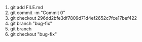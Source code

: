 1. git add FILE.md <br>
2. git commit -m "Commit 0" <br>
3. git checkout 296dd2bfe3df7809d71d4ef2652c7fce17bef422 <br>
4. git branch "bug-fix" <br>
5. git branch <br>
6. git checkout "bug-fix" <br>